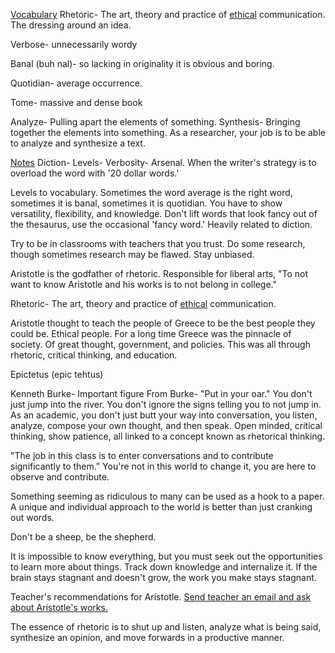 <u>Vocabulary</u>
Rhetoric- The art, theory and practice of <u>ethical</u> communication. The dressing around an idea.

Verbose- unnecessarily wordy

Banal (buh nal)- so lacking in originality it is obvious and boring.

Quotidian- average occurrence.

Tome- massive and dense book

Analyze- Pulling apart the elements of something.
Synthesis- Bringing together the elements into something.
As a researcher, your job is to be able to analyze and synthesize a text.

<u>Notes</u>
Diction- Levels- Verbosity- Arsenal.
When the writer's strategy is to overload the word with '20 dollar words.'

Levels to vocabulary. Sometimes the word average is the right word, sometimes it is banal, sometimes it is quotidian. You have to show versatility, flexibility, and knowledge. Don't lift words that look fancy out of the thesaurus, use the occasional 'fancy word.' Heavily related to diction. 

Try to be in classrooms with teachers that you trust. Do some research, though sometimes research may be flawed. Stay unbiased.

Aristotle is the godfather of rhetoric. Responsible for liberal arts, "To not want to know Aristotle and his works is to not belong in college."

Rhetoric- The art, theory and practice of <u>ethical</u> communication. 

Aristotle thought to teach the people of Greece to be the best people they could be. Ethical people. For a long time Greece was the pinnacle of society. Of great thought, government, and policies. This was all through rhetoric, critical thinking, and education. 

Epictetus (epic tehtus)

Kenneth Burke- Important figure
From Burke- "Put in your oar." You don't just jump into the river. You don't ignore the signs telling you to not jump in. As an academic, you don't just butt your way into conversation, you listen, analyze, compose your own thought, and then speak. Open minded, critical thinking, show patience, all linked to a concept known as rhetorical thinking. 

"The job in this class is to enter conversations and to contribute significantly to them." 
You're not in this world to change it, you are here to observe and contribute.

Something seeming as ridiculous to many can be used as a hook to a paper. A unique and individual approach to the world is better than just cranking out words. 

Don't be a sheep, be the shepherd. 

It is impossible to know everything, but you must seek out the opportunities to learn more about things. Track down knowledge and internalize it. If the brain stays stagnant and doesn't grow, the work you make stays stagnant.

Teacher's recommendations for Aristotle. 
<u>Send teacher an email and ask about Aristotle's works.</u>

The essence of rhetoric is to shut up and listen, analyze what is being said, synthesize an opinion, and move forwards in a productive manner.